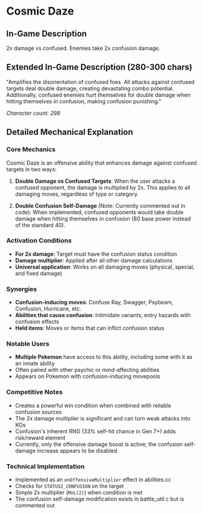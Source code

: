 # Cosmic Daze

## In-Game Description
2x damage vs confused. Enemies take 2x confusion damage.

## Extended In-Game Description (280-300 chars)
"Amplifies the disorientation of confused foes. All attacks against confused targets deal double damage, creating devastating combo potential. Additionally, confused enemies hurt themselves for double damage when hitting themselves in confusion, making confusion punishing."

*Character count: 298*

## Detailed Mechanical Explanation

### Core Mechanics
Cosmic Daze is an offensive ability that enhances damage against confused targets in two ways:

1. **Double Damage vs Confused Targets**: When the user attacks a confused opponent, the damage is multiplied by 2x. This applies to all damaging moves, regardless of type or category.

2. **Double Confusion Self-Damage** (Note: Currently commented out in code): When implemented, confused opponents would take double damage when hitting themselves in confusion (80 base power instead of the standard 40).

### Activation Conditions
- **For 2x damage**: Target must have the confusion status condition
- **Damage multiplier**: Applied after all other damage calculations
- **Universal application**: Works on all damaging moves (physical, special, and fixed damage)

### Synergies
- **Confusion-inducing moves**: Confuse Ray, Swagger, Psybeam, Confusion, Hurricane, etc.
- **Abilities that cause confusion**: Intimidate variants, entry hazards with confusion effects
- **Held items**: Moves or items that can inflict confusion status

### Notable Users
- **Multiple Pokemon** have access to this ability, including some with it as an innate ability
- Often paired with other psychic or mind-affecting abilities
- Appears on Pokemon with confusion-inducing movepools

### Competitive Notes
- Creates a powerful win condition when combined with reliable confusion sources
- The 2x damage multiplier is significant and can turn weak attacks into KOs
- Confusion's inherent RNG (33% self-hit chance in Gen 7+) adds risk/reward element
- Currently, only the offensive damage boost is active; the confusion self-damage increase appears to be disabled

### Technical Implementation
- Implemented as an `onOffensiveMultiplier` effect in abilities.cc
- Checks for `STATUS2_CONFUSION` on the target
- Simple 2x multiplier (`MUL(2)`) when condition is met
- The confusion self-damage modification exists in battle_util.c but is commented out